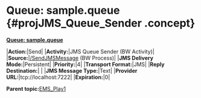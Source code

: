 # Queue: sample.queue {#projJMS_Queue_Sender .concept}

**[Queue: sample.queue](../msgs/dest_Id23.md)**

|**Action:**|Send|
|**Activity:**|JMS Queue Sender \(BW Activity\)|
|**Source:**|[/SendJMSMessage](../../../projects/EMS_Play1/SendJMSMessage.process.md) \(BW Process\)|
|**JMS Delivery Mode:**|Persistent|
|**Priority:**|4|
|**Transport Format:**|JMS|
|**Reply Destination:**| |
|**JMS Message Type:**|Text|
|**Provider URL:**|tcp://localhost:7222|
|**Expiration:**|0|

**Parent topic:**[EMS\_Play1](../../../crossref/dest/projs/EMS_Play1.md)


